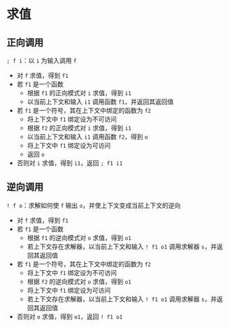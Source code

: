 # 求值

## 正向调用

`; f i`：以 `i` 为输入调用 `f`

- 对 `f` 求值，得到 `f1`
- 若 `f1` 是一个函数
  - 根据 `f1` 的正向模式对 `i` 求值，得到 `i1`
  - 以当前上下文和输入 `i1` 调用函数 `f1`，并返回其返回值
- 若 `f1` 是一个符号，其在上下文中绑定的函数为 `f2`
  - 将上下文中 `f1` 绑定设为不可访问
  - 根据 `f2` 的正向模式对 `i` 求值，得到 `i1`
  - 以当前上下文和输入 `i1` 调用函数 `f2`，得到 `o`
  - 将上下文中 `f1` 绑定设为可访问
  - 返回 `o`
- 否则对 `i` 求值，得到 `i1`，返回 `; f1 i1`

## 逆向调用

`! f o`：求解如何使 `f` 输出 `o`，并使上下文变成当前上下文的逆向

- 对 `f` 求值，得到 `f1`
- 若 `f1` 是一个函数
  - 根据 `f1` 的逆向模式对 `o` 求值，得到 `o1`
  - 若上下文存在求解器，以当前上下文和输入 `! f1 o1` 调用求解器 `s`，并返回其返回值
- 若 `f1` 是一个符号，其在上下文中绑定的函数为 `f2`
  - 将上下文中 `f1` 绑定设为不可访问
  - 根据 `f2` 的逆向模式对 `o` 求值，得到 `o1`
  - 将上下文中 `f1` 绑定设为可访问
  - 若上下文存在求解器，以当前上下文和输入 `! f1 o1` 调用求解器 `s`，并返回其返回值
- 否则对 `o` 求值，得到 `o1`，返回 `! f1 o1`
